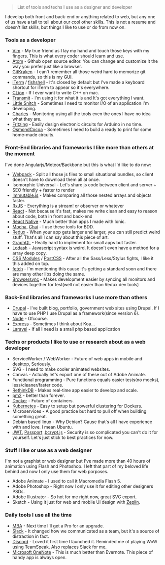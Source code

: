 > List of tools and techs I use as a designer and developer

I develop both front and back-end or anything related to web, but any one of us have a tail to tell about our cool other skills. This is not a resume and doesn't list skills, but things I like to use or do from now on.


### Tools as a developer
- [Vim](https://github.com/vim/vim) - My true friend as I lay my hand and touch those keys with my fingers. This is what every coder should learn and use.
- [Atom](https://atom.io) - Github open source editor. You can change and customize it the way you prefer just like a browser.
- [GitKraken](https://www.gitkraken.com) - I can't remember all those weird hard to memorize git commands, so this is my GUI.
- [iTerm](https://www.iterm2.com) / [fishshell](https://fishshell.com) - It's closed by default but I've made a keyboard shortcut for iTerm to appear so it's everywhere.
- [CLion](https://www.jetbrains.com/clion) - If I ever want to write C++ on mac.
- [Transmit](https://panic.com/transmit/) - I'm using it for what it is and It's got everything I want.
- [Little Snitch](https://www.obdev.at/products/littlesnitch) - Sometimes I need to monitor I/O of an application I'm developing.
- [Charles](https://www.charlesproxy.com/) - Monitoring using all the tools even the ones I have no idea what they are.
- [Fritzing](fritzing.org/) - Easily design electronic circuits for Arduino in no time.
- [OsmondCocoa](www.osmondpcb.com/) - Sometimes I need to build a ready to print for some home-made circuits.


### Front-End libraries and frameworks I like more than others at the moment
I've done Angularjs/Meteor/Backbone but this is what I'd like to do now:
- [Webpack](https://webpack.github.io/) - Split all those js files to small situational bundles, so client doesn't have to download them all at once.
- Isomorphic Universal - Let's share js code between client and server + SEO friendly + faster to render
- [Immutable.js](https://facebook.github.io/immutable-js/) - Makes comparing all those nested arrays and objects faster.
- [RxJS](https://github.com/Reactive-Extensions/RxJS) - Everything is a stream! or observer or whatever
- [React](https://facebook.github.io/react/) - Not because it's fast, makes me write clean and easy to reason about code, both in front and back-end
- [React Native](https://facebook.github.io/react-native/) - Much better than apps I made with Ionic.
- [Mocha](https://mochajs.org), [Chai](chaijs.com/) - I use these tools for BDD.
- [Redux](https://github.com/reactjs/redux) - When your app gets larger and larger, you can still predict weird stuff. That's all I can say about this piece of art.
- [GraphQL](https://facebook.github.io/graphql) - Really hard to implement for small apps but faster.
- [Lodash](https://lodash.com/) - Javascript syntax is weird. It doesn't even have a method for a array deep copy.
- [CSS Modules](https://github.com/css-modules/css-modules) / [PostCSS](https://github.com/postcss/postcss) - After all the Sass/Less/Stylus fights, I like it this added on top.
- [fetch](https://github.com/matthew-andrews/isomorphic-fetch) - I'm mentioning this cause it's getting a standard soon and there are many other libs doing the same.
- [Browsersync](https://www.browsersync.io) - Makes development easier by syncing all monitors and devices together for test(well not easier than Redux dev tools)


### Back-End libraries and frameworks I use more than others
- [Drupal](https://drupal.org) - I've built blog, portfolio, government web sites using Drupal. If I have to use PHP I use Drupal as a framework(since version 6).
- [Node](https://nodejs.org) - Ofcourse.
- [Express](expressjs.com/) - Sometimes I think about Koa...
- [Laravel](https://laravel.com/) - If all I need is a small php based application


### Techs or products I like to use or research about as a web developer
- ServiceWorker / WebWorker - Future of web apps in mobile and desktop, Seriously.
- SVG - I need to make cooler animated websites.
- Canvas - Actually let's export one of these out of Adobe Animate.
- Functional programming - Pure functions equals easier tests(no mocks), less/cleaner/faster code.
- [RethinkDB](https://rethinkdb.com) - Makes real-time app easier to develop and scale.
- [pm2](https://github.com/Unitech/pm2) - better than forever.
- [Docker](https://www.docker.com/) - Future of containers.
- [Kubernetes](https://github.com/kubernetes/kubernetes) - Easy to setup but powerful clustering for Dockers.
- Microservices - A good practice but hard to pull off when building something great.
- Debian based linux - Why Debian? Cause that's all I have experience with and love. I mean Ubuntu.
- [JWT](https://jwt.io/), [Passport](passportjs.org) ,[bcrypt.js](https://github.com/ncb000gt/node.bcrypt.js/) - Security is so complicated you can't do it for yourself. Let's just stick to best practices for now.


### Stuff I like or use as a web designer
I'm not a graphist or web designer but I've made more than 40 hours of animation using Flash and Photoshop. I left that part of my beloved life behind and now I only use them for web porposes.
- Adobe Animate - I used to call it Macromedia Flash 5.
- Adobe Photoshop - Right now I only use it for editing other designers PSDs.
- Adobe Illustrator - So hot for me right now, great SVG export.
- Sketch - Using it just for web and mobile UI design with [Zeplin](https://zeplin.io/).


### Daily tools I use all the time
- [MBA](www.apple.com/macbook-air) - Next time I'll get a Pro for an upgrade.
- [Slack](https://slack.com) - It changed how we communicated as a team, but it's a source of distraction in fact.
- [Discord](https://discordapp.com) - Loved it first time I launched it. Reminded me of playing WoW using TeamSpeak. Also replaces Slack for me.
- [Microsoft OneNote](https://www.onenote.com) - This is much better than Evernote. This piece of handy app is always open.
